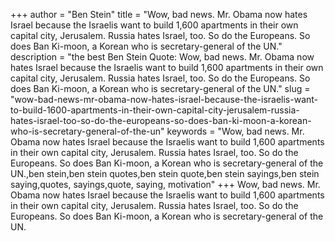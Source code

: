 +++
author = "Ben Stein"
title = "Wow, bad news. Mr. Obama now hates Israel because the Israelis want to build 1,600 apartments in their own capital city, Jerusalem. Russia hates Israel, too. So do the Europeans. So does Ban Ki-moon, a Korean who is secretary-general of the UN."
description = "the best Ben Stein Quote: Wow, bad news. Mr. Obama now hates Israel because the Israelis want to build 1,600 apartments in their own capital city, Jerusalem. Russia hates Israel, too. So do the Europeans. So does Ban Ki-moon, a Korean who is secretary-general of the UN."
slug = "wow-bad-news-mr-obama-now-hates-israel-because-the-israelis-want-to-build-1600-apartments-in-their-own-capital-city-jerusalem-russia-hates-israel-too-so-do-the-europeans-so-does-ban-ki-moon-a-korean-who-is-secretary-general-of-the-un"
keywords = "Wow, bad news. Mr. Obama now hates Israel because the Israelis want to build 1,600 apartments in their own capital city, Jerusalem. Russia hates Israel, too. So do the Europeans. So does Ban Ki-moon, a Korean who is secretary-general of the UN.,ben stein,ben stein quotes,ben stein quote,ben stein sayings,ben stein saying,quotes, sayings,quote, saying, motivation"
+++
Wow, bad news. Mr. Obama now hates Israel because the Israelis want to build 1,600 apartments in their own capital city, Jerusalem. Russia hates Israel, too. So do the Europeans. So does Ban Ki-moon, a Korean who is secretary-general of the UN.
